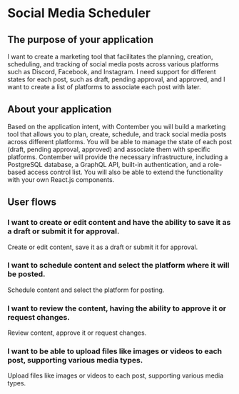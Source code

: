 # Social Media Scheduler

## The purpose of your application 
 I want to create a marketing tool that facilitates the planning, creation, scheduling, and tracking of social media posts across various platforms such as Discord, Facebook, and Instagram. I need support for different states for each post, such as draft, pending approval, and approved, and I want to create a list of platforms to associate each post with later.

## About your application
Based on the application intent, with Contember you will build a marketing tool that allows you to plan, create, schedule, and track social media posts across different platforms. You will be able to manage the state of each post (draft, pending approval, approved) and associate them with specific platforms. Contember will provide the necessary infrastructure, including a PostgreSQL database, a GraphQL API, built-in authentication, and a role-based access control list. You will also be able to extend the functionality with your own React.js components.

## User flows
### I want to create or edit content and have the ability to save it as a draft or submit it for approval.
Create or edit content, save it as a draft or submit it for approval.
### I want to schedule content and select the platform where it will be posted.
Schedule content and select the platform for posting.
### I want to review the content, having the ability to approve it or request changes.
Review content, approve it or request changes.
### I want to be able to upload files like images or videos to each post, supporting various media types.
Upload files like images or videos to each post, supporting various media types.

